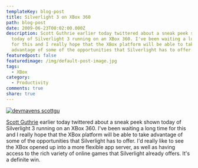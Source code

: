```yaml
---
templateKey: blog-post
title: Silverlight 3 on XBox 360
path: blog-post
date: 2009-06-23T00:02:00.000Z
description: Scott Guthrie earlier today twittered about a sneak peek shown
  today of Silverlight 3 running on an XBox 360. I've been waiting a long time
  for this and I really hope that the XBox platform will be able to take
  advantage of some of the opportunities that Silverlight has to offer.
featuredpost: false
featuredimage: /img/default-post-image.jpg
tags:
  - XBox
category:
  - Productivity
comments: true
share: true
---
```

[![devmavens scottgu](/img/devmavens_scottgu.png)](http://devmavens.com/ScottGuthrie)

[Scott Guthrie](http://devmavens.com/scottguthrie) earlier today twittered about a sneak peek shown today of Silverlight 3 running on an XBox 360. I've been waiting a long time for this and I really hope that the XBox platform will be able to take advantage of some of the opportunities that Silverlight has to offer. I'd really like to see the XBox opened up into a more flexible app server, as well as having access to the rich variety of online games that Silverlight already offers. It's a definite win.
